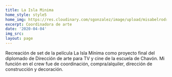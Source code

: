 ```yaml
---
title: La Isla Minima
home_style: style5
home_img: https://res.cloudinary.com/sgonzalez/image/upload/misabelrodriguez/la-isla-minima/thumbnail.png
excerpt: Coordinadora de arte
date: '2020-04-04'
img_src: 
layout: page
---
```


Recreación de set de la película La Isla Mínima como proyecto final del diplomado de Dirección de arte para TV y cine de la escuela de Chavón. Mi función en el crew fue de coordinación, compra/alquiler, dirección de construcción y decoración.